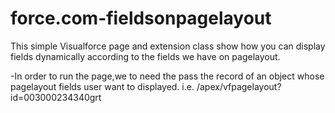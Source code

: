 force.com-fieldsonpagelayout
============================
This simple Visualforce page and extension class show how you can display fields dynamically according to the fields we have on pagelayout.

-In order to run the page,we to need the pass the record of an object whose pagelayout fields user want to displayed.
i.e. /apex/vfpagelayout?id=003000234340grt
